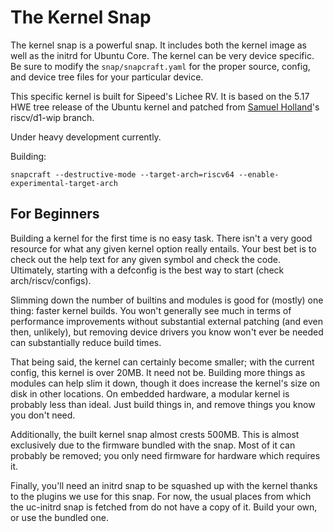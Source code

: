 # The Kernel Snap

The kernel snap is a powerful snap. It includes both the kernel image as well as
the initrd for Ubuntu Core. The kernel can be very device specific. Be sure to
modify the `snap/snapcraft.yaml` for the proper source, config, and device tree
files for your particular device.

This specific kernel is built for Sipeed's Lichee RV. It is based on the 5.17
HWE tree release of the Ubuntu kernel and patched from [Samuel
Holland](https://github.com/smaeul/linux)'s riscv/d1-wip branch.

Under heavy development currently.

Building:

`snapcraft --destructive-mode --target-arch=riscv64 --enable-experimental-target-arch`

## For Beginners

Building a kernel for the first time is no easy task. There isn't a very good
resource for what any given kernel option really entails. Your best bet is to
check out the help text for any given symbol and check the code. Ultimately,
starting with a defconfig is the best way to start (check arch/riscv/configs).

Slimming down the number of builtins and modules is good for (mostly) one thing:
faster kernel builds. You won't generally see much in terms of performance
improvements without substantial external patching (and even then, unlikely),
but removing device drivers you know won't ever be needed can substantially
reduce build times.

That being said, the kernel can certainly become smaller; with the current
config, this kernel is over 20MB. It need not be. Building more things as
modules can help slim it down, though it does increase the kernel's size on disk
in other locations. On embedded hardware, a modular kernel is probably less than
ideal. Just build things in, and remove things you know you don't need.

Additionally, the built kernel snap almost crests 500MB. This is almost
exclusively due to the firmware bundled with the snap. Most of it can probably
be removed; you only need firmware for hardware which requires it.

Finally, you'll need an initrd snap to be squashed up with the kernel thanks to
the plugins we use for this snap. For now, the usual places from which the
uc-initrd snap is fetched from do not have a copy of it. Build your own, or use
the bundled one.
